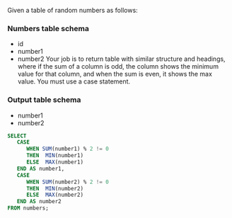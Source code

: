 Given a table of random numbers as follows:

### Numbers table schema

* id
* number1
* number2
Your job is to return table with similar structure and headings, 
where if the sum of a column is odd, the column shows the minimum value for that column, 
and when the sum is even, it shows the max value. You must use a case statement.

### Output table schema
* number1
* number2

```sql
SELECT 
   CASE 
      WHEN SUM(number1) % 2 != 0
      THEN  MIN(number1)
      ELSE  MAX(number1)
   END AS number1,
   CASE
      WHEN SUM(number2) % 2 != 0
      THEN  MIN(number2)
      ELSE  MAX(number2)
   END AS number2
FROM numbers;
```